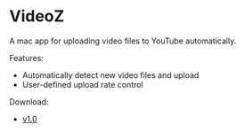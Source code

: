 # VideoZ
A mac app for uploading video files to YouTube automatically.

Features:
- Automatically detect new video files and upload 
- User-defined upload rate control

Download:
- [v1.0](https://raw.githubusercontent.com/Poordeveloper/VideoZ/master/VideoZ-1.0.zip)
